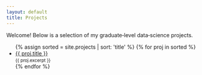 ```yaml
---
layout: default
title: Projects
---
```


Welcome! Below is a selection of my graduate‑level data‑science projects.

<ul class="proj-list">
{% assign sorted = site.projects | sort: 'title' %}
{% for proj in sorted %}
  <li>
    <a href="{{ proj.url | relative_url }}">{{ proj.title }}</a><br/>
    <small>{{ proj.excerpt }}</small>
  </li>
{% endfor %}
</ul>
